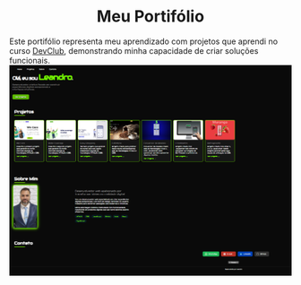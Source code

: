 <h1 align=center>Meu Portifólio</h1

<h2>Este portifólio representa meu aprendizado com projetos que aprendi no curso <a href="https://rodolfomori.com.br/devclub">DevClub</a>, demonstrando minha capacidade de criar soluções funcionais.</h2>

<img src="https://raw.githubusercontent.com/Lecsilva85/Portifolio/058a055656405bb832accc5ffa5d88afaa475853/assets/print-portifolio.png" alt="imagem-do-portifolio"/>
